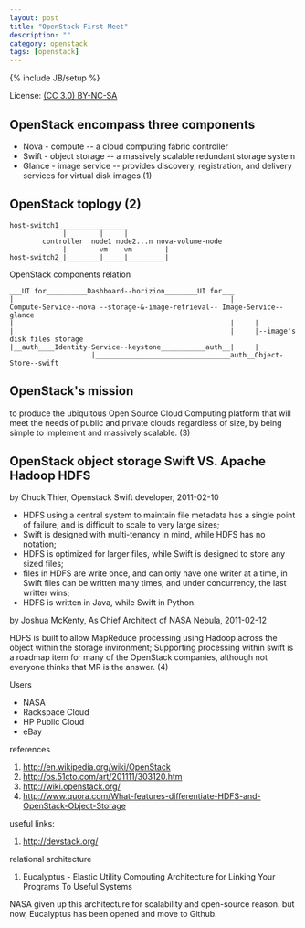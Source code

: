 ```yaml
---
layout: post
title: "OpenStack First Meet"
description: ""
category: openstack
tags: [openstack]
---
```

{% include JB/setup %}

License: [(CC 3.0) BY-NC-SA](http://creativecommons.org/licenses/by-nc-sa/3.0/)

## OpenStack encompass three components

* Nova - compute -- a cloud computing fabric controller
* Swift - object storage -- a massively scalable redundant storage system
* Glance - image service -- provides discovery, registration, and delivery services for virtual disk images (1)

## OpenStack toplogy (2)

    host-switch1_________________
                 |        |     |
            controller  node1 node2...n nova-volume-node
                 |        vm    vm        |
    host-switch2_|________|_____|_________|

OpenStack components relation

    ___UI for__________Dashboard--horizion________UI for___
    |                                                     |
    Compute-Service--nova --storage-&-image-retrieval-- Image-Service--glance
    |                                                     |     |
    |                                                     |     |--image's disk files storage
    |__auth____Identity-Service--keystone___________auth__|     |
                        |_________________________________auth__Object-Store--swift

## OpenStack's mission

  to produce the ubiquitous Open Source Cloud Computing platform that will meet the needs of public and private clouds regardless of size, by being simple to implement and massively scalable. (3)

## OpenStack object storage Swift VS. Apache Hadoop HDFS

by Chuck Thier, Openstack Swift developer, 2011-02-10

* HDFS using a central system to maintain file metadata has a single point of failure, and is difficult to scale to very large sizes;
* Swift is designed with multi-tenancy in mind, while HDFS has no notation;
* HDFS is optimized for larger files, while Swift is designed to store any sized files;
* files in HDFS are write once, and can only have one writer at a time, in Swift files can be written many times, and under concurrency, the last writter wins;
* HDFS is written in Java, while Swift in Python.

by Joshua McKenty, As Chief Architect of NASA Nebula, 2011-02-12

  HDFS is built to allow MapReduce processing using Hadoop across the object within the storage invironment; Supporting processing within swift is a roadmap item for many of the OpenStack companies, although not everyone thinks that MR is the answer. (4)

Users

* NASA
* Rackspace Cloud
* HP Public Cloud
* eBay

references

1. http://en.wikipedia.org/wiki/OpenStack
2. http://os.51cto.com/art/201111/303120.htm
3. http://wiki.openstack.org/
4. http://www.quora.com/What-features-differentiate-HDFS-and-OpenStack-Object-Storage

useful links:

1. http://devstack.org/

relational architecture

1. Eucalyptus - Elastic Utility Computing Architecture for Linking Your Programs To Useful Systems

NASA given up this architecture for scalability and open-source reason. but now, Eucalyptus has been opened and move to Github.
